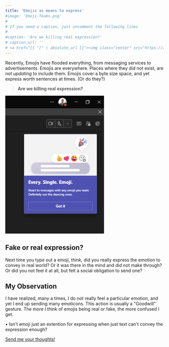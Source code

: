```yaml
---
title: 'Emojis as means to express'
#image: 'Emoji-Teams.png'
#
# If you need a caption, just uncomment the following lines
#
#caption: 'Are we killing real expression?'
# caption_url: ''
# <a href="{{ "/" | absolute_url }}"><img class="center" src="https://abhang.github.io/abhangblog/images/Emoji-Teams.png" alt=""></a>
---
```


Recently, Emojis have flooded everything, from messaging services to <!--more-->advertisements. Emojis are everywhere. Places where they did not exist, are not *updating* to include them. Emojis cover a byte size space, and yet express worth sentences at times. (Or do they?) 



> **Are we killing real expression?**

![Are We Killing Real Expression?](/images/Emoji-Teams.png)

## Fake or real expression?

Next time you type out a emoji, think, did you really express the emotion to convey in real world? Or it was there in the mind and did not make through? Or did you not feel it at all, but felt a social obligation to send one? 

## My Observation

I have realized, many a times, I do not really feel a particular emotion, and yet I end up sending many emoticons. This action is usually a "Goodwill" gesture. The more I think of emojis being real or fake, the more confused I get. 
	
• Isn't emoji just an extention for expressing when just text can't convey the expression enough?

[Send me your thoughts!](/contact/)
